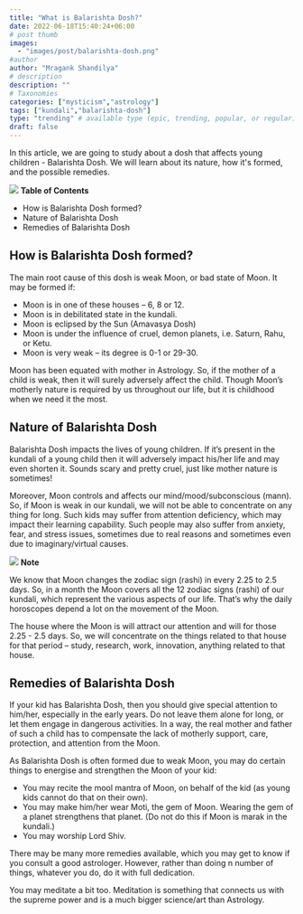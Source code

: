 ```yaml
---
title: "What is Balarishta Dosh?"
date: 2022-06-18T15:40:24+06:00
# post thumb
images:
  - "images/post/balarishta-dosh.png"
#author
author: "Mragank Shandilya"
# description
description: ""
# Taxonomies
categories: ["mysticism","astrology"]
tags: ["kundali","balarishta-dosh"]
type: "trending" # available type (epic, trending, popular, or regular)
draft: false
---
```


In this article, we are going to study about a dosh that affects young children - Balarishta Dosh. We will learn about its nature, how it's formed, and the possible remedies. 

<div class="toc-mak">
  <img src="../../images/pencil.png">
  <b>Table of Contents</b>
  <ul>
  <li>How is Balarishta Dosh formed?</li> 
  <li>Nature of Balarishta Dosh</li>
  <li>Remedies of Balarishta Dosh</li>
  </ul>
</div>

## How is Balarishta Dosh formed?

The main root cause of this dosh is weak Moon, or bad state of Moon. It may be formed if:
* Moon is in one of these houses – 6, 8 or 12.
* Moon is in debilitated state in the kundali. 
* Moon is eclipsed by the Sun (Amavasya Dosh)
* Moon is under the influence of cruel, demon planets, i.e. Saturn, Rahu, or Ketu. 
* Moon is very weak – its degree is 0-1 or 29-30. 

Moon has been equated with mother in Astrology. So, if the mother of a child is weak, then it will surely adversely affect the child. Though Moon’s motherly nature is required by us throughout our life, but it is childhood when we need it the most. 


## Nature of Balarishta Dosh

Balarishta Dosh impacts the lives of young children. If it’s present in the kundali of a young child then it will adversely impact his/her life and may even shorten it. Sounds scary and pretty cruel, just like mother nature is sometimes! 

Moreover, Moon controls and affects our mind/mood/subconscious (mann). So, if Moon is weak in our kundali, we will not be able to concentrate on any thing for long. Such kids may suffer from attention deficiency, which may impact their learning capability. Such people may also suffer from anxiety, fear, and stress issues, sometimes due to real reasons and sometimes even due to imaginary/virtual causes. 

<div class="toc-mak">
  <img src="../../../images/pencil.png">
  <b>Note</b><br>

We know that Moon changes the zodiac sign (rashi) in every 2.25 to 2.5 days. So, in a month the Moon covers all the 12 zodiac signs (rashi) of our kundali, which represent the various aspects of our life. That’s why the daily horoscopes depend a lot on the movement of the Moon. 

The house where the Moon is will attract our attention and will for those 2.25 - 2.5 days. So, we will concentrate on the things related to that house for that period – study, research, work, innovation, anything related to that house. 
</div>


## Remedies of Balarishta Dosh

If your kid has Balarishta Dosh, then you should give special attention to him/her, especially in the early years. Do not leave them alone for long, or let them engage in dangerous activities. In a way, the real mother and father of such a child has to compensate the lack of motherly support, care, protection, and attention from the Moon. 

As Balarishta Dosh is often formed due to weak Moon, you may do certain things to energise and strengthen the Moon of your kid:
* You may recite the mool mantra of Moon, on behalf of the kid (as young kids cannot do that on their own).
* You may make him/her wear Moti, the gem of Moon. Wearing the gem of a planet strengthens that planet. (Do not do this if Moon is marak in the kundali.)
* You may worship Lord Shiv. 

There may be many more remedies available, which you may get to know if you consult a good astrologer. However, rather than doing n number of things, whatever you do, do it with full dedication. 

You may meditate a bit too. Meditation is something that connects us with the supreme power and is a much bigger science/art than Astrology. 
